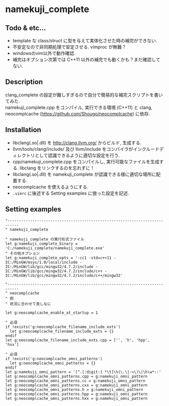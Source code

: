 **namekuji_complete**
=================

Todo & etc...
-----------

* template な class/struct に型を与えて実体化させた時の補完ができない.
* 不安定なので非同期処理で安定させる. vimproc が無難？
* windowsのvim以外で動作確認.
* 補完はオプション次第では C++11 以外の補完でも動くかも？まだ確認してない.

Description
-----------

clang\_complete の設定が難しすぎるので自分で簡易的な補完スクリプトを書いてみた.   
namekuji_complete.cpp をコンパイル, 実行できる環境 (C++11) と clang, neocomplcache (https://github.com/Shougo/neocomplcache) に依存.

Installation
-----------

* libclang(.so|.dll) を http://clang.llvm.org/ からビルド, 生成する.
* llvm/tools/clang/include/ 及び llvm/include をコンパイラがインクルードディレクトリとして認識できるように適切な設定を行う.
* cpp/namekuji_complete.cpp をコンパイルし, 実行可能なファイルを生成する. libclang をリンクするのを忘れずに！
* libclang(.so|.dll) を namekuji_complete が認識できる様に適切な場所に配置する.
* neocomplcache を使えるようにする.
* `.vimrc` に後述する Setting examples に倣った設定を記述.

Setting examples
-----------

```vim
"---------------------------------------------------------------------------
" namekuji_complete

" namekuji_complete の実行形式ファイル
let g:namekuji_complete_binary = 'C:/namekuji_complete/namekuji_complete.exe'
" その他オプション
let g:namekuji_complete_opts = '-cc1 -std=c++11 -IC:/MinGW/msys/1.0/local/include -IC:/MinGW/lib/gcc/mingw32/4.7.2/include -IC:/MinGW/lib/gcc/mingw32/4.7.2/include/c++ -IC:/MinGW/lib/gcc/mingw32/4.7.2/include/c++/mingw32'

"---------------------------------------------------------------------------
" neocomplcache
" 例
" 状況に合わせて良しなに

let g:neocomplcache_enable_at_startup = 1

" 必須
if !exists('g:neocomplcache_filename_include_exts')
  let g:neocomplcache_filename_include_exts = {}
endif
let g:neocomplcache_filename_include_exts.cpp = ['', 'h', 'hpp', 'hxx']

" 必須
if !exists('g:neocomplcache_omni_patterns')
  let g:neocomplcache_omni_patterns = {}
endif
let g:namekuji_omni_pattern = '[^.[:digit:] *\t]\%(\.\|->\)\|\h\w*::'
let g:neocomplcache_omni_patterns.cpp = g:namekuji_omni_pattern
let g:neocomplcache_omni_patterns.cc = g:namekuji_omni_pattern
let g:neocomplcache_omni_patterns.cxx = g:namekuji_omni_pattern
let g:neocomplcache_omni_patterns.h = g:namekuji_omni_pattern
let g:neocomplcache_omni_patterns.hpp = g:namekuji_omni_pattern
let g:neocomplcache_omni_patterns.hxx = g:namekuji_omni_pattern
```
